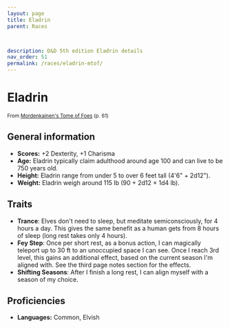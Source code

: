```yaml
---
layout: page
title: Eladrin
parent: Races



description: D&D 5th edition Eladrin details
nav_order: 51
permalink: /races/eladrin-mtof/
---
```


# Eladrin

<small>From <a target="_blank" href="https://dnd.wizards.com/products/tabletop-games/rpg-products/mordenkainens-tome-foes">Mordenkainen's Tome of Foes</a> (p. 61)</small>

## General information

- **Scores:** +2 Dexterity, +1 Charisma
- **Age:** Eladrin typically claim adulthood around age 100 and can live to be 750 years old.
- **Height:** Eladrin range from under 5 to over 6 feet tall (4'6" + 2d12").
- **Weight:** Eladrin weigh around 115 lb (90 + 2d12 × 1d4 lb).

## Traits

- **Trance**: Elves don't need to sleep, but meditate semiconsciously, for 4 hours a day. This gives the same benefit as a human gets from 8 hours of sleep (long rest takes only 4 hours).
- **Fey Step**: Once per short rest, as a bonus action, I can magically teleport up to 30 ft to an unoccupied space I can see. Once I reach 3rd level, this gains an additional effect, based on the current season I'm aligned with. See the third page notes section for the effects.
- **Shifting Seasons**: After I finish a long rest, I can align myself with a season of my choice.

## Proficiencies

- **Languages:** Common, Elvish